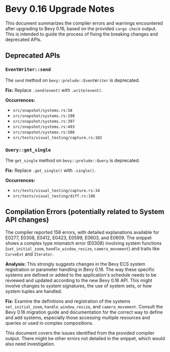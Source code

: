 # Bevy 0.16 Upgrade Notes

This document summarizes the compiler errors and warnings encountered after upgrading to Bevy 0.16, based on the provided `cargo check` output. This is intended to guide the process of fixing the breaking changes and deprecated APIs.

## Deprecated APIs

### `EventWriter::send`

The `send` method on `bevy::prelude::EventWriter` is deprecated.

**Fix:** Replace `.send(event)` with `.write(event)`.

**Occurrences:**
- `src/snapshot/systems.rs:58`
- `src/snapshot/systems.rs:198`
- `src/snapshot/systems.rs:397`
- `src/snapshot/systems.rs:493`
- `src/snapshot/systems.rs:586`
- `src/tests/visual_testing/capture.rs:102`

### `Query::get_single`

The `get_single` method on `bevy::prelude::Query` is deprecated.

**Fix:** Replace `.get_single()` with `.single()`.

**Occurrences:**
- `src/tests/visual_testing/capture.rs:34`
- `src/tests/visual_testing/diff.rs:106`

## Compilation Errors (potentially related to System API changes)

The compiler reported 158 errors, with detailed explanations available for E0277, E0308, E0412, E0423, E0599, E0603, and E0609. The snippet shows a complex type mismatch error (E0308) involving system functions (`set_initial_zoom`, `handle_window_resize`, `camera_movement`) and traits like `CurveExt` and `Iterator`.

**Analysis:** This strongly suggests changes in the Bevy ECS system registration or parameter handling in Bevy 0.16. The way these specific systems are defined or added to the application's schedule needs to be reviewed and updated according to the new Bevy 0.16 API. This might involve changes to system signatures, the use of system sets, or how system tuples are handled.

**Fix:** Examine the definitions and registration of the systems `set_initial_zoom`, `handle_window_resize`, and `camera_movement`. Consult the Bevy 0.16 migration guide and documentation for the correct way to define and add systems, especially those accessing multiple resources and queries or used in complex compositions.

This document covers the issues identified from the provided compiler output. There might be other errors not detailed in the snippet, which would also need investigation. 